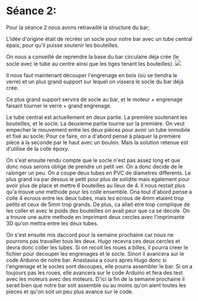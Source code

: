 Séance 2:
==

Pour la séance 2 nous avons retravaillé la structure du bar; 

L'idée d'origine était de recréer un socle pour notre bar avec un tube central épais, pour qu'il puisse soutenir les bouteilles.

On nous a conseillé de reprendre la base du bar circulaire déja crée (le socle avec le tube au centre ainsi que les tiges tenant les bouteilles). 
<img src="./main/Rapports%20des%20s%C3%A9ances/Images#:~:text=.%E2%80%8A.-,IMG_4557.pdf,-Add%20files%20via">

Il nous faut maintenant découper l'engrenage en bois (où se tiendra le verre) et un plus grand support sur lequel on vissera le socle du bar déjà crée.

Ce plus grand support servira de socle au bar, et le moteur + engrenage faisant tourner le verre + grand engrenage.

Le tube central est actuellement en deux partie. La première soutenant les bouteilles, et le socle. La deuxieme partie tourne sur la première.
On veut empecher le mouvement entre les deux pièces pour avoir un tube immobile et fixé au socle; Pour ce faire, on a d'abord pensé à plaquer la première pièce à la seconde par le haut avec un boulon. Mais la solution retenue est d'utilise de la colle époxy.

On s'est ensuite rendu compte que le socle n'est pas assez long et que donc nous serons oblige de prendre un petit ver. On a donc decide de le ralonger un peu. On a coupe deux tubes en PVC de diametres differents. Le plus grand ira par dessus le petit pour plus de solidite mais egalement pour avoir plus de place et mettre 6 bouteilles au lieux de 4. Il nous restait plus qu'a trouve une methode pour les colle ensemble. Ona tout d'abord pense a colle 4 ecrous entre les deux tubes, mais les ecrous de 4mm etaient trop petits et ceux de 5mm trop grands. De plus, ca allait etre trop complique de les coller et avec le poids des bouteilles on avait peur que ca se decole. On a trouve une autre methode en imprimant deux cercles avec l'imprimante 3D qu'on mettra entre les  deux tubes.

On s'est ensuite mis daccord pour la semaine prochaine car nous ne pourrons pas travailler tous les deux. Hugo recevra ces deux cercles et devra donc coller les tubes. Si on recoit les roues a billes, il pourra creer le fichier pour decouper les engrenages et le socle. Sinon il avancera sur le code Arduino de notre bar. Anastasiia a cours apres Hugo donc si l'engrenage et le socles sont decoupes, elle pourra assembler le bar. Si on a toujours pas les roues, elle avancera sur le code Arduino et fera des test avec les moteurs avec des moteurs. 
 D'ici la fin de la semaine prochaine il serait bien que notre bar soit assemble ou au moins qu'on aient toutes les pieces et qu'on soit un peu plus avance sur le code.





